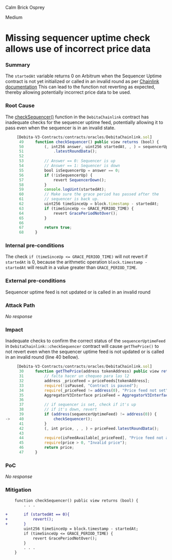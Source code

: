 Calm Brick Osprey

Medium

# Missing sequencer uptime check allows use of incorrect price data

### Summary

The `startedAt` variable returns 0 on Arbitrum when the Sequencer Uptime contract is not yet initialized or called in an invalid round as per [Chainlink documentation](https://docs.chain.link/data-feeds/l2-sequencer-feeds)
This can lead to the function not reverting as expected, thereby allowing potentially incorrect price data to be used.

### Root Cause

The [checkSequencer()](https://github.com/sherlock-audit/2024-11-debita-finance-v3/blob/main/Debita-V3-Contracts/contracts/oracles/DebitaChainlink.sol#L49-L68) function in the `DebitaChainlink` contract has inadequate checks for the sequencer uptime feed, potentially allowing it to pass even when the sequencer is in an invalid state.

```javascript
     [Debita-V3-Contracts/contracts/oracles/DebitaChainlink.sol]
      49     function checkSequencer() public view returns (bool) {
      50         (, int256 answer, uint256 startedAt, , ) = sequencerUptimeFeed
      51             .latestRoundData();
      52 
      53         // Answer == 0: Sequencer is up
      54         // Answer == 1: Sequencer is down
      55         bool isSequencerUp = answer == 0;
      56         if (!isSequencerUp) {
      57             revert SequencerDown();
      58         }
      59         console.logUint(startedAt);
      60         // Make sure the grace period has passed after the
      61         // sequencer is back up.
      62         uint256 timeSinceUp = block.timestamp - startedAt;
      63         if (timeSinceUp <= GRACE_PERIOD_TIME) {
      64             revert GracePeriodNotOver();
      65         }
      66 
      67         return true;
      68     }
```

### Internal pre-conditions

The check `if (timeSinceUp <= GRACE_PERIOD_TIME)` will not revert if `startedAt` is 0, because the arithmetic operation `block.timestamp - startedAt` will result in a value greater than `GRACE_PERIOD_TIME`.

### External pre-conditions

Sequencer uptime feed is not updated or is called in an invalid round

### Attack Path

_No response_

### Impact

Inadequate checks to confirm the correct status of the `sequencerUptimeFeed` in `DebitaChainlink::checkSequencer` contract will cause `getThePrice()` to not revert even when the sequencer uptime feed is not updated or is called in an invalid round (line 40 bellow).

```javascript
     [Debita-V3-Contracts/contracts/oracles/DebitaChainlink.sol]
      30     function getThePrice(address tokenAddress) public view returns (int) {
      31         // falta hacer un chequeo para las l2
      32         address _priceFeed = priceFeeds[tokenAddress];
      33         require(!isPaused, "Contract is paused");
      34         require(_priceFeed != address(0), "Price feed not set");
      35         AggregatorV3Interface priceFeed = AggregatorV3Interface(_priceFeed);
      36 
      37         // if sequencer is set, check if it's up
      38         // if it's down, revert
      39         if (address(sequencerUptimeFeed) != address(0)) {
->    40             checkSequencer();
      41         }
      42         (, int price, , , ) = priceFeed.latestRoundData();
      43 
      44         require(isFeedAvailable[_priceFeed], "Price feed not available");
      45         require(price > 0, "Invalid price");
      46         return price;
      47     }

```

### PoC

_No response_

### Mitigation

```diff
    function checkSequencer() public view returns (bool) {
        . . .

+       if (startedAt == 0){
+           revert();
+       }
        uint256 timeSinceUp = block.timestamp - startedAt;
        if (timeSinceUp <= GRACE_PERIOD_TIME) {
            revert GracePeriodNotOver();
        }
        . . .
    }
```